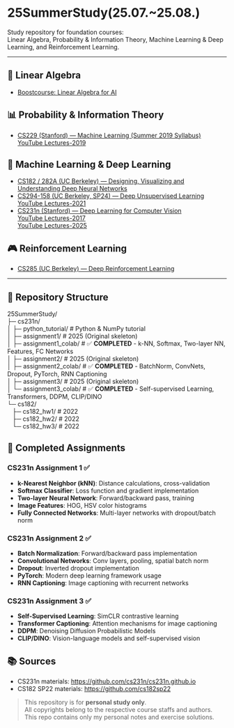 # 25SummerStudy(25.07.~25.08.)
Study repository for foundation courses:  
Linear Algebra, Probability & Information Theory, Machine Learning & Deep Learning, and Reinforcement Learning.

---

## 📘 Linear Algebra
- [Boostcourse: Linear Algebra for AI](https://www.boostcourse.org/ai251/joinLectures/195088)

## 📊 Probability & Information Theory
- [CS229 (Stanford) — Machine Learning (Summer 2019 Syllabus)](https://cs229.stanford.edu/syllabus-summer2019.html)  
  [YouTube Lectures-2019](https://www.youtube.com/watch?v=Mi8wnYc1m04)
  
## 🤖 Machine Learning & Deep Learning
- [CS182 / 282A (UC Berkeley) — Designing, Visualizing and Understanding Deep Neural Networks](https://cs182sp21.github.io/)
- [CS294-158 (UC Berkeley, SP24) — Deep Unsupervised Learning](https://sites.google.com/view/berkeley-cs294-158-sp24/home)  
  [YouTube Lectures-2021](https://www.youtube.com/playlist?list=PL_iWQOsE6TfVmKkQHucjPAoRtIJYt8a5A)
- [CS231n (Stanford) — Deep Learning for Computer Vision](https://cs231n.stanford.edu/schedule.html)  
  [YouTube Lectures-2017](https://www.youtube.com/watch?v=vT1JzLTH4G4&list=PL3FW7Lu3i5JvHM8ljYj-zLfQRF3EO8sYv)  
  [YouTube Lectures-2025](https://www.youtube.com/playlist?list=PLoROMvodv4rOmsNzYBMe0gJY2XS8AQg16)
## 🎮 Reinforcement Learning
- [CS285 (UC Berkeley) — Deep Reinforcement Learning](https://rail.eecs.berkeley.edu/deeprlcourse/)

---

## 📂 Repository Structure

25SummerStudy/  
├─ cs231n/  
│ ├─ python_tutorial/ # Python & NumPy tutorial  
│ ├─ assignment1/ # 2025 (Original skeleton)  
│ ├─ assignment1_colab/ # ✅ **COMPLETED** - k-NN, Softmax, Two-layer NN, Features, FC Networks  
│ ├─ assignment2/ # 2025 (Original skeleton)  
│ ├─ assignment2_colab/ # ✅ **COMPLETED** - BatchNorm, ConvNets, Dropout, PyTorch, RNN Captioning  
│ ├─ assignment3/ # 2025 (Original skeleton)  
│ └─ assignment3_colab/ # ✅ **COMPLETED** - Self-supervised Learning, Transformers, DDPM, CLIP/DINO  
└─ cs182/  
&nbsp;&nbsp;&nbsp;├─ cs182_hw1/ # 2022  
&nbsp;&nbsp;&nbsp;├─ cs182_hw2/ # 2022  
&nbsp;&nbsp;&nbsp;└─ cs182_hw3/ # 2022  

## 🎯 Completed Assignments

### CS231n Assignment 1 ✅
- **k-Nearest Neighbor (kNN)**: Distance calculations, cross-validation
- **Softmax Classifier**: Loss function and gradient implementation  
- **Two-layer Neural Network**: Forward/backward pass, training
- **Image Features**: HOG, HSV color histograms
- **Fully Connected Networks**: Multi-layer networks with dropout/batch norm

### CS231n Assignment 2 ✅  
- **Batch Normalization**: Forward/backward pass implementation
- **Convolutional Networks**: Conv layers, pooling, spatial batch norm
- **Dropout**: Inverted dropout implementation
- **PyTorch**: Modern deep learning framework usage
- **RNN Captioning**: Image captioning with recurrent networks

### CS231n Assignment 3 ✅
- **Self-Supervised Learning**: SimCLR contrastive learning
- **Transformer Captioning**: Attention mechanisms for image captioning  
- **DDPM**: Denoising Diffusion Probabilistic Models
- **CLIP/DINO**: Vision-language models and self-supervised vision

## 📚 Sources

- CS231n materials: https://github.com/cs231n/cs231n.github.io  
- CS182 SP22 materials: https://github.com/cs182sp22

> This repository is for **personal study only**.  
> All copyrights belong to the respective course staffs and authors.  
> This repo contains only my personal notes and exercise solutions.